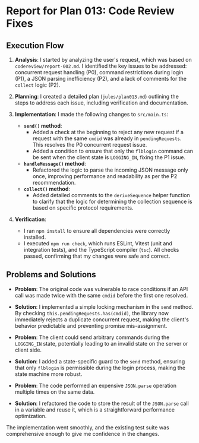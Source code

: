 # Report for Plan 013: Code Review Fixes

## Execution Flow

1.  **Analysis**: I started by analyzing the user's request, which was based on `codereview/report-002.md`. I identified the key issues to be addressed: concurrent request handling (P0), command restrictions during login (P1), a JSON parsing inefficiency (P2), and a lack of comments for the `collect` logic (P2).

2.  **Planning**: I created a detailed plan (`jules/plan013.md`) outlining the steps to address each issue, including verification and documentation.

3.  **Implementation**: I made the following changes to `src/main.ts`:
    - **`send()` method**:
      - Added a check at the beginning to reject any new request if a request with the same `cmdid` was already in `pendingRequests`. This resolves the P0 concurrent request issue.
      - Added a condition to ensure that only the `flblogin` command can be sent when the client state is `LOGGING_IN`, fixing the P1 issue.
    - **`handleMessage()` method**:
      - Refactored the logic to parse the incoming JSON message only once, improving performance and readability as per the P2 recommendation.
    - **`collect()` method**:
      - Added detailed comments to the `deriveSequence` helper function to clarify that the logic for determining the collection sequence is based on specific protocol requirements.

4.  **Verification**:
    - I ran `npm install` to ensure all dependencies were correctly installed.
    - I executed `npm run check`, which runs ESLint, Vitest (unit and integration tests), and the TypeScript compiler (`tsc`). All checks passed, confirming that my changes were safe and correct.

## Problems and Solutions

- **Problem**: The original code was vulnerable to race conditions if an API call was made twice with the same `cmdid` before the first one resolved.
- **Solution**: I implemented a simple locking mechanism in the `send` method. By checking `this.pendingRequests.has(cmdid)`, the library now immediately rejects a duplicate concurrent request, making the client's behavior predictable and preventing promise mis-assignment.

- **Problem**: The client could send arbitrary commands during the `LOGGING_IN` state, potentially leading to an invalid state on the server or client side.
- **Solution**: I added a state-specific guard to the `send` method, ensuring that only `flblogin` is permissible during the login process, making the state machine more robust.

- **Problem**: The code performed an expensive `JSON.parse` operation multiple times on the same data.
- **Solution**: I refactored the code to store the result of the `JSON.parse` call in a variable and reuse it, which is a straightforward performance optimization.

The implementation went smoothly, and the existing test suite was comprehensive enough to give me confidence in the changes.
